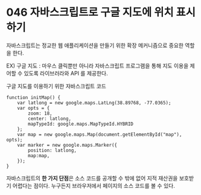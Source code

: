 # 046 자바스크립트로 구글 지도에 위치 표시하기

자바스크립트는 정교한 웹 애플리케이션을 만들기 위한 확장 메커니즘으로 중요한 역할을 한다. 

EX) 구글 지도 : 마우스 클릭뿐만 아니라 자바스크립트 프로그램을 통해 지도 이용을 제어할 수 있도록 라이브러라와 API 를 제공한다. 

구글 지도를 이용하기 위한 자바스크립트 코드
```
function initMap() {
    var latlong = new google.maps.LatLng(38.89768, -77.0365);
    var opts = {
        zoom: 18,
        center: latlong,
        mapTypeId: google.maps.MapTypeId.HYBRID
    };
    var map = new google.maps.Map(document.getElementById("map"), opts);
    var marker = new google.maps.Marker({
        position: latlong,
        map:map,
    });
}
```

자바스크립트의 **한 가지 단점**은 소스 코드를 공개할 수 밖에 없어 지적 재산권을 보호받기 어렵다는 점이다. 
누구든지 브라우저에서 페이지의 소스 코드를 볼 수 있다. 